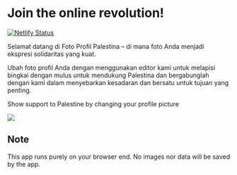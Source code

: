 # Join the online revolution!

[![Netlify Status](https://api.netlify.com/api/v1/badges/d8ada430-5791-4c53-8ac4-d266eb8ea21b/deploy-status)](https://app.netlify.com/sites/savegazza/deploys)

Selamat datang di Foto Profil Palestina – di mana foto Anda menjadi ekspresi solidaritas yang kuat.

Ubah foto profil Anda dengan menggunakan editor kami untuk melapisi bingkai dengan mulus untuk mendukung Palestina dan bergabunglah dengan kami dalam menyebarkan kesadaran dan bersatu untuk tujuan yang penting.

Show support to Palestine by changing your profile picture

<img src="https://savegazza.netlify.app/img/og.png">

## Note

This app runs purely on your browser end. No images nor data will be saved by the app.
